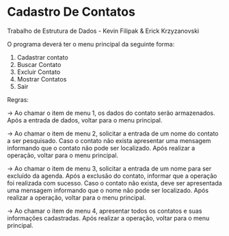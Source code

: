# Cadastro De Contatos
Trabalho de Estrutura de Dados -
Kevin Filipak & Erick Krzyzanovski

O programa deverá ter o menu principal da seguinte forma:
1. Cadastrar contato
2. Buscar Contato
3. Excluir Contato
4. Mostrar Contatos
5. Sair

Regras:

→ Ao chamar o item de menu 1, os dados do contato serão armazenados. Após a entrada de
dados, voltar para o menu principal.

→ Ao chamar o item de menu 2, solicitar a entrada de um nome do contato a ser pesquisado.
Caso o contato não exista apresentar uma mensagem informando que o contato não pode ser
localizado. Após realizar a operação, voltar para o menu principal.

→ Ao chamar o item de menu 3, solicitar a entrada de um nome para ser excluído da agenda.
Após a exclusão do contato, informar que a operação foi realizada com sucesso. Caso o
contato não exista, deve ser apresentada uma mensagem informando que o nome não pode
ser localizado. Após realizar a operação, voltar para o menu principal.

→ Ao chamar o item de menu 4, apresentar todos os contatos e suas informações cadastradas.
Após realizar a operação, voltar para o menu principal.
